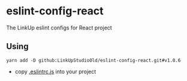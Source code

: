 # eslint-config-react

The LinkUp eslint configs for React project

## Using

```
yarn add -D github:LinkUpStudioOld/eslint-config-react.git#v1.0.6
```

- copy [.eslintrc.js](https://gist.github.com/LinkUpStudioOld/0bb6ade36a94df73b4feab12169df052) into your project
